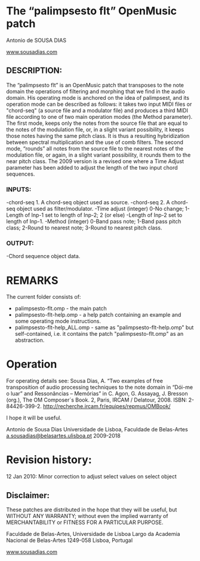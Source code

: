 # The “palimpsesto flt” OpenMusic patch

Antonio de SOUSA DIAS

www.sousadias.com


## DESCRIPTION:
The “palimpsesto flt” is an OpenMusic patch that transposes to the note domain the operations of filtering and morphing that we find in the audio domain.
His operating mode is anchored on the idea of palimpsest, and its operation mode can be described as follows:  it takes two input MIDI files or "chord-seq" (a source file and a modulator file) and produces a third MIDI file according to one of two main operation modes (the Method parameter).
The first mode, keeps only the notes from the source file that are equal to the notes of the modulation file, or, in a slight variant possibility, it keeps those notes having the same pitch class. It is thus a resulting hybridization between spectral multiplication and the use of comb filters.
The second mode, “rounds” all notes from the source file to the nearest notes of the modulation file, or again, in a slight variant possibility, it rounds them to the near pitch class.
The 2009 version is a revised one where a Time Adjust parameter has been added to adjust the length of the two input chord sequences.

### INPUTS:
-chord-seq 1. A chord-seq object used as source.
-chord-seq 2. A chord-seq object used as filter/modulator.
-Time adjust (integer)
	0-No change;
	1-Length of Inp-1 set to length of Inp-2;
	2 (or else) -Length of Inp-2 set to length of Inp-1.
-Method (integer)
	0-Band pass note;
	1-Band pass pitch class;
	2-Round to nearest note;
	3-Round to nearest pitch class.

### OUTPUT:
-Chord sequence object data.

# REMARKS
The current folder consists of:
- palimpsesto-flt.omp - the main patch
- palimpsesto-flt-help.omp - a help patch containing an example and some operating mode instructions.
- palimpsesto-flt-help_ALL.omp - same as "palimpsesto-flt-help.omp" but self-contained, i.e. it contains the patch "palimpsesto-flt.omp" as an abstraction.

# Operation
For operating details see:
Sousa Dias, A. “Two examples of free transposition of audio processing techniques to the note domain in “Dói-me o luar” and Ressonâncias – Memórias”
in
C. Agon, G. Assayag, J. Bresson (org.), The OM Composer´s Book. 2, Paris, IRCAM / Delatour, 2008.
ISBN: 2-84426-399-2.
http://recherche.ircam.fr/equipes/repmus/OMBook/

I hope it will be useful.

Antonio de Sousa Dias
Universidade de Lisboa, Faculdade de Belas-Artes
a.sousadias@belasartes.ulisboa.pt
2009-2018

# Revision history:

12 Jan 2010: Minor correction to adjust select values on select object

## Disclaimer:
These patches are distributed in the hope that they will be useful, but WITHOUT ANY WARRANTY; without even the implied warranty of MERCHANTABILITY or FITNESS FOR A PARTICULAR PURPOSE.

Faculdade de Belas-Artes,
Universidade de Lisboa
Largo da Academia Nacional de Belas-Artes
1249-058 Lisboa, Portugal

www.sousadias.com


